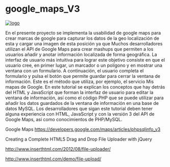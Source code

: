 google_maps_V3
==============


[![logo](https://https://raw.github.com/hugocastalleda/google_maps_V3/master/Captura1.PNG)](#logo)


En el presente proyecto se implementa la usabilidad de google maps para crear marcas de google para capturar los datos de la geo localización de esta y cargar una imagen de esta posición ya que
Muchos desarrolladores utilizan el API de Google Maps para crear mashups que permiten a los usuarios añadir y anotar información localizada de forma geográfica. La interfaz de usuario más intuitiva para lograr este objetivo consiste en que el usuario cree, en primer lugar, un marcador o un polígono y en mostrar una ventana con un formulario. A continuación, el usuario completa el formulario y pulsa el botón que permite guardar para cerrar la ventana de información. Este es el método que utiliza, por ejemplo, el servicio Mis mapas de Google. En este tutorial se explican los conceptos que hay detrás del HTML y JavaScript que forman la interfaz de usuario para editar la ventana de información, así como el código PHP que se puede utilizar para añadir los datos guardados de la ventana de información en una base de datos MySQL. Los desarrolladores que sigan este tutorial deben tener alguna experiencia con HTML, JavaScript y con la versión 3 del API de Google Maps, así como conocimientos de PHP/MySQL.

Google Maps
https://developers.google.com/maps/articles/phpsqlinfo_v3


Creating a Complete HTML5 Drag and Drop File Uploader with jQuery

http://www.inserthtml.com/2012/08/file-uploader/

http://www.inserthtml.com/demo/file-upload/
